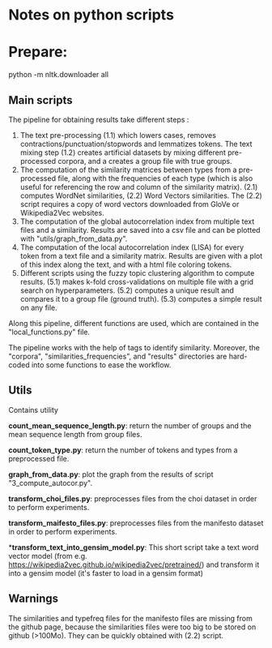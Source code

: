 # Notes on python scripts

# Prepare:

python -m nltk.downloader all

## Main scripts

The pipeline for obtaining results take different steps :

1. The text pre-processing (1.1) which lowers cases, removes contractions/punctuation/stopwords and lemmatizes tokens. 
   The text mixing step (1.2) creates artificial datasets by mixing different pre-processed corpora, and a creates a 
   group file with true groups.
2. The computation of the similarity matrices between types from a pre-processed file, 
   along with the frequencies of each type (which is also useful for referencing the row and column of the 
   similarity matrix). (2.1) computes WordNet similarities, (2.2) Word Vectors similarities. The (2.2) script requires a copy of word vectors downloaded from GloVe or Wikipedia2Vec websites.
3. The computation of the global autocorrelation index from multiple text files and a similarity. Results are saved
   into a csv file and can be plotted with "utils/graph_from_data.py".
4. The computation of the local autocorrelation index (LISA) for every token from a text file and 
   a similarity matrix. Results are given with a plot of this index along the text, and with a html file coloring 
   tokens.
5. Different scripts using the fuzzy topic clustering algorithm to compute results. (5.1) makes k-fold 
   cross-validations on multiple file with a grid search on hyperparameters. (5.2) computes a unique result and compares
   it to a group file (ground truth). (5.3) computes a simple result on any file.

Along this pipeline, different functions are used, which are contained in the "local_functions.py" file.

The pipeline works with the help of tags to identify similarity. Moreover, the "corpora", "similarities_frequencies",
and "results" directories are hard-coded into some functions to ease the workflow.

## Utils

Contains utility 

**count_mean_sequence_length.py**: return the number of groups and the mean sequence length from group files.

**count_token_type.py**: return the number of tokens and types from a preprocessed file.

**graph_from_data.py**: plot the graph from the results of script "3_compute_autocor.py".

**transform_choi_files.py**: preprocesses files from the choi dataset in order to perform experiments.

**transform_maifesto_files.py**: preprocesses files from the manifesto dataset in order to perform experiments.

***transform_text_into_gensim_model.py**: This short script take a text word vector model
(from e.g. https://wikipedia2vec.github.io/wikipedia2vec/pretrained/) and transform it into a gensim model
(it's faster to load in a gensim format)

## Warnings

The similarities and typefreq files for the manifesto files are missing from the github page, because 
the similarities files were too big to be stored on github (>100Mo). They can be quickly obtained with (2.2) script.
